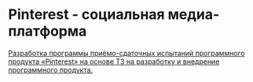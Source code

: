 # Pinterest - социальная медиа-платформа

[Разработка программы приёмо-сдаточных испытаний программного продукта «Pinterest» на основе ТЗ на разработку и внедрение программного продукта.](https://github.com/kamneva/Pinterest/blob/main/pdf/Pinterest.pdf)
